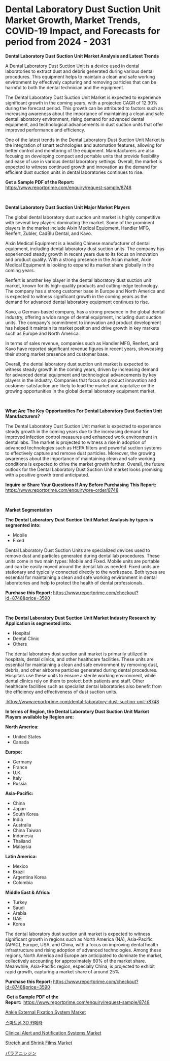 <p><h1>Dental Laboratory Dust Suction Unit Market Growth, Market Trends, COVID-19 Impact, and Forecasts for period from 2024 - 2031</h1></p><p><strong>Dental Laboratory Dust Suction Unit Market Analysis and Latest Trends</strong></p>
<p><p>A Dental Laboratory Dust Suction Unit is a device used in dental laboratories to extract dust and debris generated during various dental procedures. This equipment helps to maintain a clean and safe working environment by effectively capturing and removing particles that can be harmful to both the dental technician and the equipment.</p><p>The Dental Laboratory Dust Suction Unit Market is expected to experience significant growth in the coming years, with a projected CAGR of 12.30% during the forecast period. This growth can be attributed to factors such as increasing awareness about the importance of maintaining a clean and safe dental laboratory environment, rising demand for advanced dental equipment, and technological advancements in dust suction units that offer improved performance and efficiency.</p><p>One of the latest trends in the Dental Laboratory Dust Suction Unit Market is the integration of smart technologies and automation features, allowing for better control and monitoring of the equipment. Manufacturers are also focusing on developing compact and portable units that provide flexibility and ease of use in various dental laboratory settings. Overall, the market is expected to witness continued growth and innovation as the demand for efficient dust suction units in dental laboratories continues to rise.</p></p>
<p><strong>Get a Sample PDF of the Report:&nbsp;</strong> <a href="https://www.reportprime.com/enquiry/request-sample/8748">https://www.reportprime.com/enquiry/request-sample/8748</a></p>
<p>&nbsp;</p>
<p><strong>Dental Laboratory Dust Suction Unit Major Market Players</strong></p>
<p><p>The global dental laboratory dust suction unit market is highly competitive with several key players dominating the market. Some of the prominent players in the market include Aixin Medical Equipment, Handler MFG, Renfert, Zubler, CadBlu Dental, and Kavo.</p><p>Aixin Medical Equipment is a leading Chinese manufacturer of dental equipment, including dental laboratory dust suction units. The company has experienced steady growth in recent years due to its focus on innovation and product quality. With a strong presence in the Asian market, Aixin Medical Equipment is looking to expand its market share globally in the coming years.</p><p>Renfert is another key player in the dental laboratory dust suction unit market, known for its high-quality products and cutting-edge technology. The company has a strong customer base in Europe and North America and is expected to witness significant growth in the coming years as the demand for advanced dental laboratory equipment continues to rise.</p><p>Kavo, a German-based company, has a strong presence in the global dental industry, offering a wide range of dental equipment, including dust suction units. The company's commitment to innovation and product development has helped it maintain its market position and drive growth in key markets such as Europe and North America.</p><p>In terms of sales revenue, companies such as Handler MFG, Renfert, and Kavo have reported significant revenue figures in recent years, showcasing their strong market presence and customer base.</p><p>Overall, the dental laboratory dust suction unit market is expected to witness steady growth in the coming years, driven by increasing demand for advanced dental equipment and technological advancements by key players in the industry. Companies that focus on product innovation and customer satisfaction are likely to lead the market and capitalize on the growing opportunities in the global dental laboratory equipment market.</p></p>
<p>&nbsp;</p>
<p><strong>What Are The Key Opportunities For Dental Laboratory Dust Suction Unit Manufacturers?</strong></p>
<p><p>The Dental Laboratory Dust Suction Unit market is expected to experience steady growth in the coming years due to the increasing demand for improved infection control measures and enhanced work environment in dental labs. The market is projected to witness a rise in adoption of advanced technologies such as HEPA filters and powerful suction systems to effectively capture and remove dust particles. Moreover, the growing awareness about the importance of maintaining clean and safe working conditions is expected to drive the market growth further. Overall, the future outlook for the Dental Laboratory Dust Suction Unit market looks promising with a positive growth trend anticipated.</p></p>
<p><strong>Inquire or Share Your Questions If Any Before Purchasing This Report:</strong> <a href="https://www.reportprime.com/enquiry/pre-order/8748">https://www.reportprime.com/enquiry/pre-order/8748</a></p>
<p>&nbsp;</p>
<p><strong>Market Segmentation</strong></p>
<p><strong>The Dental Laboratory Dust Suction Unit Market Analysis by types is segmented into:</strong></p>
<p><ul><li>Mobile</li><li>Fixed</li></ul></p>
<p><p>Dental Laboratory Dust Suction Units are specialized devices used to remove dust and particles generated during dental lab procedures. These units come in two main types: Mobile and Fixed. Mobile units are portable and can be easily moved around the dental lab as needed. Fixed units are stationary and typically connected directly to the workspace. Both types are essential for maintaining a clean and safe working environment in dental laboratories and help to protect the health of dental professionals.</p></p>
<p><strong>Purchase this Report:&nbsp;</strong><a href="https://www.reportprime.com/checkout?id=8748&price=3590">https://www.reportprime.com/checkout?id=8748&price=3590</a></p>
<p>&nbsp;</p>
<p><strong>The Dental Laboratory Dust Suction Unit Market Industry Research by Application is segmented into:</strong></p>
<p><ul><li>Hospital</li><li>Dental Clinic</li><li>Others</li></ul></p>
<p><p>The dental laboratory dust suction unit market is primarily utilized in hospitals, dental clinics, and other healthcare facilities. These units are essential for maintaining a clean and safe environment by removing dust, debris, and other airborne particles generated during dental procedures. Hospitals use these units to ensure a sterile working environment, while dental clinics rely on them to protect both patients and staff. Other healthcare facilities such as specialist dental laboratories also benefit from the efficiency and effectiveness of dust suction units.</p></p>
<p><a href="https://www.reportprime.com/dental-laboratory-dust-suction-unit-r8748">&nbsp;https://www.reportprime.com/dental-laboratory-dust-suction-unit-r8748</a></p>
<p><strong>In terms of Region, the Dental Laboratory Dust Suction Unit Market Players available by Region are:</strong></p>
<p>
    <p> <strong> North America: </strong>
        <ul>
            <li>United States</li>
            <li>Canada</li>
        </ul>
        </p> 
    <p> <strong> Europe: </strong>
        <ul>
            <li>Germany</li>
            <li>France</li>
            <li>U.K.</li>
            <li>Italy</li>
            <li>Russia</li>
        </ul>
        </p> 
    <p> <strong> Asia-Pacific: </strong>
        <ul>
            <li>China</li>
            <li>Japan</li>
            <li>South Korea</li>
            <li>India</li>
            <li>Australia</li>
            <li>China Taiwan</li>
            <li>Indonesia</li>
            <li>Thailand</li>
            <li>Malaysia</li>
        </ul>
        </p> 
    <p> <strong> Latin America: </strong>
        <ul>
            <li>Mexico</li>
            <li>Brazil</li>
            <li>Argentina Korea</li>
            <li>Colombia</li>
        </ul>
        </p> 
    <p> <strong> Middle East & Africa: </strong>
        <ul>
            <li>Turkey</li>
            <li>Saudi</li>
            <li>Arabia</li>
            <li>UAE</li>
            <li>Korea</li>
        </ul>
    </p>
    </p>
<p><p>The dental laboratory dust suction unit market is expected to witness significant growth in regions such as North America (NA), Asia-Pacific (APAC), Europe, USA, and China, with a focus on improving dental health infrastructure and rising adoption of advanced technologies. Among these regions, North America and Europe are anticipated to dominate the market, collectively accounting for approximately 60% of the market share. Meanwhile, Asia-Pacific region, especially China, is projected to exhibit rapid growth, capturing a market share of around 25%.</p></p>
<p><strong>Purchase this Report: </strong><a href="https://www.reportprime.com/checkout?id=8748&price=3590">https://www.reportprime.com/checkout?id=8748&price=3590</a></p>
<p>&nbsp;<strong>Get a Sample PDF of the Report:&nbsp;&nbsp;</strong><a href="https://www.reportprime.com/enquiry/request-sample/8748">https://www.reportprime.com/enquiry/request-sample/8748</a></p>
<p><strong></strong></p>
<p><p><a href="https://github.com/juniordelafrance/Market-Research-Report-List-2/blob/main/ankle-external-fixation-system-market.md">Ankle External Fixation System Market</a></p><p><a href="https://github.com/TobyKub4685/Market-Research-Report-List-1/blob/main/817200721104.md">스마트폰 3D 카메라</a></p><p><a href="https://github.com/jaidynmorantestelletmjzya/Market-Research-Report-List-2/blob/main/clinical-alert-and-notification-systems-market.md">Clinical Alert and Notification Systems Market</a></p><p><a href="https://issuu.com/reportprime-2/docs/stretch-and-shrink-films-market-size-2030.pptx">Stretch and Shrink Films Market</a></p><p><a href="https://github.com/nxboeu02965442/Market-Research-Report-List-1/blob/main/771055923123.md">パラアニシジン</a></p></p>